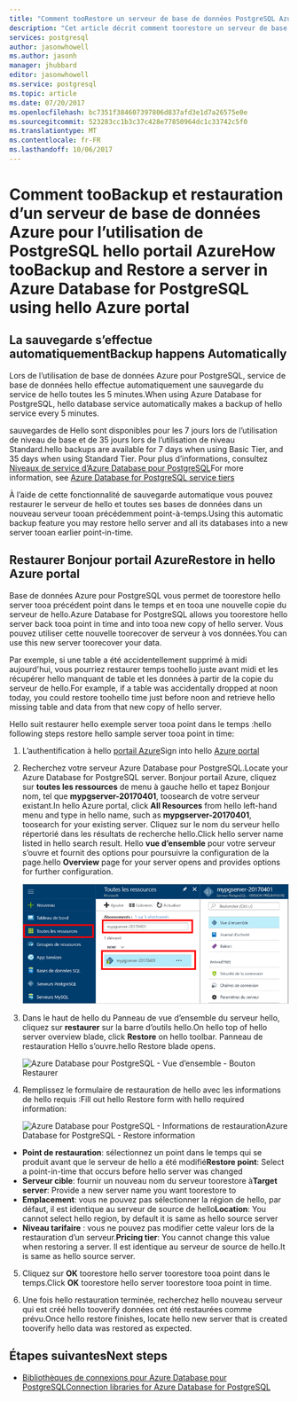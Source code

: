 ```yaml
---
title: "Comment tooRestore un serveur de base de données PostgreSQL Azure | Documents Microsoft"
description: "Cet article décrit comment toorestore un serveur de base de données Azure pour l’utilisation de PostgreSQL hello portail Azure."
services: postgresql
author: jasonwhowell
ms.author: jasonh
manager: jhubbard
editor: jasonwhowell
ms.service: postgresql
ms.topic: article
ms.date: 07/20/2017
ms.openlocfilehash: bc7351f384607397806d837afd3e1d7a26575e0e
ms.sourcegitcommit: 523283cc1b3c37c428e77850964dc1c33742c5f0
ms.translationtype: MT
ms.contentlocale: fr-FR
ms.lasthandoff: 10/06/2017
---
```

# <a name="how-toobackup-and-restore-a-server-in-azure-database-for-postgresql-using-hello-azure-portal"></a><span data-ttu-id="2917c-103">Comment tooBackup et restauration d’un serveur de base de données Azure pour l’utilisation de PostgreSQL hello portail Azure</span><span class="sxs-lookup"><span data-stu-id="2917c-103">How tooBackup and Restore a server in Azure Database for PostgreSQL using hello Azure portal</span></span>

## <a name="backup-happens-automatically"></a><span data-ttu-id="2917c-104">La sauvegarde s’effectue automatiquement</span><span class="sxs-lookup"><span data-stu-id="2917c-104">Backup happens Automatically</span></span>
<span data-ttu-id="2917c-105">Lors de l’utilisation de base de données Azure pour PostgreSQL, service de base de données hello effectue automatiquement une sauvegarde du service de hello toutes les 5 minutes.</span><span class="sxs-lookup"><span data-stu-id="2917c-105">When using Azure Database for PostgreSQL, hello database service automatically makes a backup of hello service every 5 minutes.</span></span> 

<span data-ttu-id="2917c-106">sauvegardes de Hello sont disponibles pour les 7 jours lors de l’utilisation de niveau de base et de 35 jours lors de l’utilisation de niveau Standard.</span><span class="sxs-lookup"><span data-stu-id="2917c-106">hello backups are available for 7 days when using Basic Tier, and 35 days when using Standard Tier.</span></span> <span data-ttu-id="2917c-107">Pour plus d’informations, consultez [Niveaux de service d’Azure Database pour PostgreSQL](concepts-service-tiers.md)</span><span class="sxs-lookup"><span data-stu-id="2917c-107">For more information, see [Azure Database for PostgreSQL service tiers](concepts-service-tiers.md)</span></span>

<span data-ttu-id="2917c-108">À l’aide de cette fonctionnalité de sauvegarde automatique vous pouvez restaurer le serveur de hello et toutes ses bases de données dans un nouveau serveur tooan précédemment point-à-temps.</span><span class="sxs-lookup"><span data-stu-id="2917c-108">Using this automatic backup feature you may restore hello server and all its databases into a new server tooan earlier point-in-time.</span></span>

## <a name="restore-in-hello-azure-portal"></a><span data-ttu-id="2917c-109">Restaurer Bonjour portail Azure</span><span class="sxs-lookup"><span data-stu-id="2917c-109">Restore in hello Azure portal</span></span>
<span data-ttu-id="2917c-110">Base de données Azure pour PostgreSQL vous permet de toorestore hello server tooa précédent point dans le temps et en tooa une nouvelle copie du serveur de hello.</span><span class="sxs-lookup"><span data-stu-id="2917c-110">Azure Database for PostgreSQL allows you toorestore hello server back tooa point in time and into tooa new copy of hello server.</span></span> <span data-ttu-id="2917c-111">Vous pouvez utiliser cette nouvelle toorecover de serveur à vos données.</span><span class="sxs-lookup"><span data-stu-id="2917c-111">You can use this new server toorecover your data.</span></span> 

<span data-ttu-id="2917c-112">Par exemple, si une table a été accidentellement supprimé à midi aujourd'hui, vous pourriez restaurer temps toohello juste avant midi et les récupérer hello manquant de table et les données à partir de la copie du serveur de hello.</span><span class="sxs-lookup"><span data-stu-id="2917c-112">For example, if a table was accidentally dropped at noon today, you could restore toohello time just before noon and retrieve hello missing table and data from that new copy of hello server.</span></span>

<span data-ttu-id="2917c-113">Hello suit restaurer hello exemple server tooa point dans le temps :</span><span class="sxs-lookup"><span data-stu-id="2917c-113">hello following steps restore hello sample server tooa point in time:</span></span>
1. <span data-ttu-id="2917c-114">L’authentification à hello [portail Azure](https://portal.azure.com/)</span><span class="sxs-lookup"><span data-stu-id="2917c-114">Sign into hello [Azure portal](https://portal.azure.com/)</span></span>
2. <span data-ttu-id="2917c-115">Recherchez votre serveur Azure Database pour PostgreSQL.</span><span class="sxs-lookup"><span data-stu-id="2917c-115">Locate your Azure Database for PostgreSQL server.</span></span> <span data-ttu-id="2917c-116">Bonjour portail Azure, cliquez sur **toutes les ressources** de menu à gauche hello et tapez Bonjour nom, tel que **mypgserver-20170401**, toosearch de votre serveur existant.</span><span class="sxs-lookup"><span data-stu-id="2917c-116">In hello Azure portal, click **All Resources** from hello left-hand menu and type in hello name, such as **mypgserver-20170401**, toosearch for your existing server.</span></span> <span data-ttu-id="2917c-117">Cliquez sur le nom du serveur hello répertorié dans les résultats de recherche hello.</span><span class="sxs-lookup"><span data-stu-id="2917c-117">Click hello server name listed in hello search result.</span></span> <span data-ttu-id="2917c-118">Hello **vue d’ensemble** pour votre serveur s’ouvre et fournit des options pour poursuivre la configuration de la page.</span><span class="sxs-lookup"><span data-stu-id="2917c-118">hello **Overview** page for your server opens and provides options for further configuration.</span></span>

   ![Portail Azure - rechercher toolocate votre serveur](media/postgresql-howto-restore-server-portal/1-locate.png)

3. <span data-ttu-id="2917c-120">Dans le haut de hello du Panneau de vue d’ensemble du serveur hello, cliquez sur **restaurer** sur la barre d’outils hello.</span><span class="sxs-lookup"><span data-stu-id="2917c-120">On hello top of hello server overview blade, click **Restore** on hello toolbar.</span></span> <span data-ttu-id="2917c-121">Panneau de restauration Hello s’ouvre.</span><span class="sxs-lookup"><span data-stu-id="2917c-121">hello Restore blade opens.</span></span>

   ![Azure Database pour PostgreSQL - Vue d’ensemble - Bouton Restaurer](./media/postgresql-howto-restore-server-portal/2_server.png)

4. <span data-ttu-id="2917c-123">Remplissez le formulaire de restauration de hello avec les informations de hello requis :</span><span class="sxs-lookup"><span data-stu-id="2917c-123">Fill out hello Restore form with hello required information:</span></span>

   ![<span data-ttu-id="2917c-124">Azure Database pour PostgreSQL - Informations de restauration</span><span class="sxs-lookup"><span data-stu-id="2917c-124">Azure Database for PostgreSQL - Restore information</span></span> ](./media/postgresql-howto-restore-server-portal/3_restore.png)
  - <span data-ttu-id="2917c-125">**Point de restauration**: sélectionnez un point dans le temps qui se produit avant que le serveur de hello a été modifié</span><span class="sxs-lookup"><span data-stu-id="2917c-125">**Restore point**: Select a point-in-time that occurs before hello server was changed</span></span>
  - <span data-ttu-id="2917c-126">**Serveur cible**: fournir un nouveau nom du serveur toorestore à</span><span class="sxs-lookup"><span data-stu-id="2917c-126">**Target server**: Provide a new server name you want toorestore to</span></span>
  - <span data-ttu-id="2917c-127">**Emplacement**: vous ne pouvez pas sélectionner la région de hello, par défaut, il est identique au serveur de source de hello</span><span class="sxs-lookup"><span data-stu-id="2917c-127">**Location**: You cannot select hello region, by default it is same as hello source server</span></span>
  - <span data-ttu-id="2917c-128">**Niveau tarifaire** : vous ne pouvez pas modifier cette valeur lors de la restauration d’un serveur.</span><span class="sxs-lookup"><span data-stu-id="2917c-128">**Pricing tier**: You cannot change this value when restoring a server.</span></span> <span data-ttu-id="2917c-129">Il est identique au serveur de source de hello.</span><span class="sxs-lookup"><span data-stu-id="2917c-129">It is same as hello source server.</span></span> 

5. <span data-ttu-id="2917c-130">Cliquez sur **OK** toorestore hello server toorestore tooa point dans le temps.</span><span class="sxs-lookup"><span data-stu-id="2917c-130">Click **OK** toorestore hello server toorestore tooa point in time.</span></span> 

6. <span data-ttu-id="2917c-131">Une fois hello restauration terminée, recherchez hello nouveau serveur qui est créé hello tooverify données ont été restaurées comme prévu.</span><span class="sxs-lookup"><span data-stu-id="2917c-131">Once hello restore finishes, locate hello new server that is created tooverify hello data was restored as expected.</span></span>

## <a name="next-steps"></a><span data-ttu-id="2917c-132">Étapes suivantes</span><span class="sxs-lookup"><span data-stu-id="2917c-132">Next steps</span></span>
- [<span data-ttu-id="2917c-133">Bibliothèques de connexions pour Azure Database pour PostgreSQL</span><span class="sxs-lookup"><span data-stu-id="2917c-133">Connection libraries for Azure Database for PostgreSQL</span></span>](concepts-connection-libraries.md)
